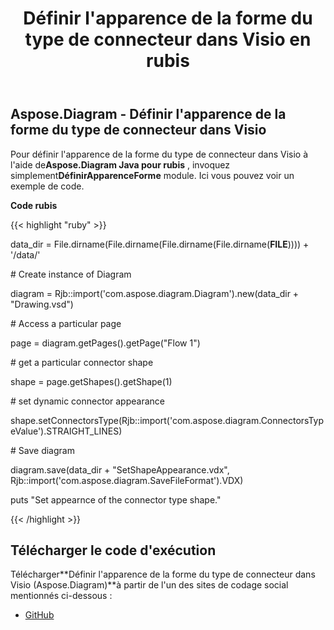 ﻿---
title: Définir l'apparence de la forme du type de connecteur dans Visio en rubis
type: docs
weight: 100
url: /fr/java/set-appearance-of-the-connector-type-shape-in-visio-in-ruby/
---
## **Aspose.Diagram - Définir l'apparence de la forme du type de connecteur dans Visio**
 Pour définir l'apparence de la forme du type de connecteur dans Visio à l'aide de**Aspose.Diagram Java pour rubis** , invoquez simplement**DéfinirApparenceForme** module. Ici vous pouvez voir un exemple de code.

**Code rubis**

{{< highlight "ruby" >}}

 data_dir = File.dirname(File.dirname(File.dirname(File.dirname(__FILE__)))) + '/data/'

\# Create instance of Diagram

diagram = Rjb::import('com.aspose.diagram.Diagram').new(data_dir + "Drawing.vsd")

\# Access a particular page

page = diagram.getPages().getPage("Flow 1")

\# get a particular connector shape

shape = page.getShapes().getShape(1)

\# set dynamic connector appearance

shape.setConnectorsType(Rjb::import('com.aspose.diagram.ConnectorsTypeValue').STRAIGHT_LINES)

\# Save diagram

diagram.save(data_dir + "SetShapeAppearance.vdx", Rjb::import('com.aspose.diagram.SaveFileFormat').VDX)

puts "Set appearnce of the connector type shape."

{{< /highlight >}}
## **Télécharger le code d'exécution**
 Télécharger**Définir l'apparence de la forme du type de connecteur dans Visio (Aspose.Diagram)**à partir de l'un des sites de codage social mentionnés ci-dessous :

- [GitHub](https://github.com/asposediagram/Aspose.Diagram-for-Java/blob/master/Plugins/Aspose_Diagram_Java_for_Ruby/lib/asposediagramjava/Shapes/setshapeappearance.rb)
